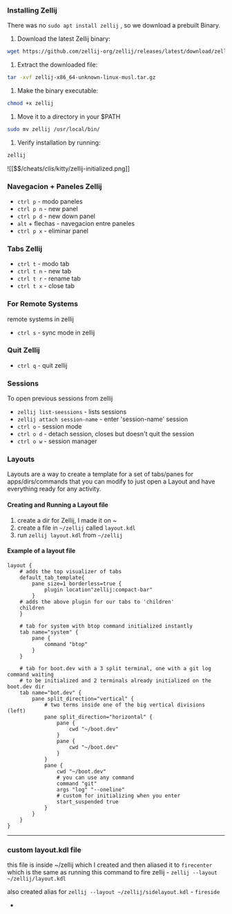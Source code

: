### Installing Zellij
There was no `sudo apt install zellij` , so we download a prebuilt Binary.
1. Download the latest Zellij binary:
``` bash
wget https://github.com/zellij-org/zellij/releases/latest/download/zellij-x86_64-unknown-linux-musl.tar.gz
```
1. Extract the downloaded file: 
``` bash
tar -xvf zellij-x86_64-unknown-linux-musl.tar.gz
```
1. Make the binary executable: 
``` bash
chmod +x zellij
```
1. Move it to a directory in your $PATH 
``` bash
sudo mv zellij /usr/local/bin/
```
1. Verify installation by running: 
``` bash
zellij
```
![[$$$/$cheats/$clis/$kitty/zellij-initialized.png]]

### Navegacion + Paneles Zellij

- `ctrl p` - modo paneles
- `ctrl p n` - new panel
- `ctrl p d` - new down panel
-  `alt` + flechas - navegacion entre paneles
- `ctrl p x` - eliminar panel

### Tabs Zellij

- `ctrl t` - modo tab
- `ctrl t n` - new tab
- `ctrl t r` - rename tab
- `ctrl t x` - close tab

### For Remote Systems
remote systems in zellij
- `ctrl s` - sync mode in zellij

### Quit Zellij

- `ctrl q` - quit zellij

### Sessions 
To open previous sessions from zellij
- `zellij list-seessions` - lists sessions
- `zellij attach session-name` - enter 'session-name' session
- `ctrl o` - session mode
- `ctrl o d` - detach session, closes but doesn't quit the session
- `ctrl o w` - session manager

### Layouts
Layouts are a way to create a template for a set of tabs/panes for apps/dirs/commands that you can modify to just open a Layout and have everything ready for any activity. 

#### Creating and Running a Layout file
1. create a dir for Zellij, I made it on ~
2. create a file in `~/zellij` called `layout.kdl`
3. run `zellij layout.kdl` from `~/zellij`

#### Example of a layout file
``` 
layout {
	# adds the top visualizer of tabs
	default_tab_template{
		pane size=1 borderless=true {
			plugin location"zellij:compact-bar"
		}
	# adds the above plugin for our tabs to 'children'
	children
	}

	# tab for system with btop command initialized instantly
	tab name="system" {
		pane {
			command "btop"
		}	
	}

	# tab for boot.dev with a 3 split terminal, one with a git log command waiting
	# to be initialized and 2 terminals already initialized on the boot.dev dir
	tab name="bot.dev" {
		pane split_direction="vertical" {
			# two terms inside one of the big vertical divisions (left)
			pane split_direction="horizontal" {
				pane {
					cwd "~/boot.dev"
				}
				pane {
					cwd "~/boot.dev"
				}
			}
			pane {
				cwd "~/boot.dev"
				# you can use any command
				command "git"
				args "log" "--oneline"
				# custom for initializing when you enter
				start_suspended true
			}
		}
	}
}
```
---
### custom layout.kdl file
this file is inside ~/zellij which I created and then aliased it to `firecenter` which is the same as running this command to fire zellij - `zellij --layout ~/zellij/layout.kdl`

also created alias for `zellij --layout ~/zellij/sidelayout.kdl` - `fireside`

- 